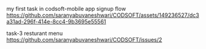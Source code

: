 my first task in codsoft-mobile  app signup flow
https://github.com/saranyabuvaneshwari/CODSOFT/assets/149236527/dc3a31ad-296f-414e-8cc4-9b3695e55561

task-3 resturant menu
https://github.com/saranyabuvaneshwari/CODSOFT/issues/2
